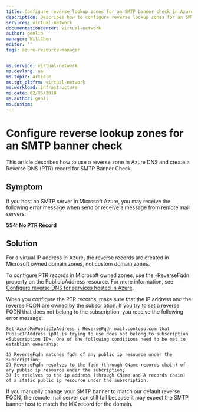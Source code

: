```yaml
---
title: Configure reverse lookup zones for an SMTP banner check in Azure| Microsoft Docs
description: Describes how to configure reverse lookup zones for an SMTP banner check in Azure
services: virtual-network
documentationcenter: virtual-network
author: genlin
manager: WillChen
editor: ''
tags: azure-resource-manager


ms.service: virtual-network
ms.devlang: na
ms.topic: article
ms.tgt_pltfrm: virtual-network
ms.workload: infrastructure
ms.date: 02/06/2018
ms.author: genli
ms.custom: 
---
```


#  Configure reverse lookup zones for an SMTP banner check

This article describes  how to use a reverse zone in Azure DNS and create a Reverse DNS (PTR) record for SMTP Banner Check. 

## Symptom

If you host an SMTP server in Microsoft Azure, you may receive the following error message when send or receive a message from remote mail servers:

**554: No PTR Record** 

## Solution

For a virtual IP address in Azure, the reverse records are created in Microsoft owned domain zones, not custom domain zones.

To configure PTR records in Microsoft owned zones, use the -ReverseFqdn property on the PublicIpAddress resource. For more information, see [Configure reverse DNS for services hosted in Azure](../dns/dns-reverse-dns-for-azure-services.md). 

When you configure the PTR records, make sure that the IP address and the reverse FQDN are owned by the subscription. If you try to set a reverse FQDN that does not belong to the subscription, you receive the following error message:

    Set-AzureRmPublicIpAddress : ReverseFqdn mail.contoso.com that PublicIPAddress ip01 is trying to use does not belong to subscription <Subscription ID>. One of the following conditions need to be met to establish ownership: 
                        
    1) ReverseFqdn matches fqdn of any public ip resource under the subscription; 
    2) ReverseFqdn resolves to the fqdn (through CName records chain) of any public ip resource under the subcription; 
    3) It resolves to the ip address (through CName and A records chain) of a static public ip resource under the subscription. 

If you manually change your SMTP banner to match our default reverse FQDN, the remote mail server can still fail because it may expect the SMTP banner host to match the MX record for the domain.